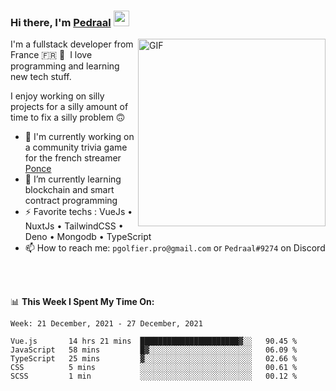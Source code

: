 ### Hi there, I'm <a href="https://pedraal.dev" target="_blank">Pedraal</a> <img src="https://media.giphy.com/media/hvRJCLFzcasrR4ia7z/giphy.gif" width="25px">
<img align="right" alt="GIF" src="https://pedraal.dev/avatar.png" width="300" height="300" />

I'm a fullstack developer from France 🇫🇷 🥖 &nbsp;I love programming and learning new
tech stuff.

I enjoy working on silly projects for a silly amount of time to fix a silly problem 🙃

- 🔭  I'm currently working on a community trivia game for the french streamer <a href="https://twitch.tv/ponce" target="_blank">Ponce</a>
- 🌱 I’m currently learning blockchain and smart contract programming
- ⚡ Favorite techs : VueJs &bull; NuxtJs &bull; TailwindCSS &bull; Deno &bull; Mongodb &bull; TypeScript
- 📫 How to reach me: `pgolfier.pro@gmail.com` or `Pedraal#9274` on Discord

<br>
<br>

📊 **This Week I Spent My Time On:**
<!--START_SECTION:waka-->
```text
Week: 21 December, 2021 - 27 December, 2021

Vue.js       14 hrs 21 mins  ██████████████████████▓░░   90.45 % 
JavaScript   58 mins         █▓░░░░░░░░░░░░░░░░░░░░░░░   06.09 % 
TypeScript   25 mins         ▓░░░░░░░░░░░░░░░░░░░░░░░░   02.66 % 
CSS          5 mins          ░░░░░░░░░░░░░░░░░░░░░░░░░   00.61 % 
SCSS         1 min           ░░░░░░░░░░░░░░░░░░░░░░░░░   00.12 % 
```
<!--END_SECTION:waka-->
